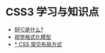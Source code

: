 # CSS3 学习与知识点

- [BFC是什么?](./CSSKnowledge/BFC.md)
- [视觉格式化模型](./CSSKnowledge/视觉格式化模型.md)
- [* CSS 常见布局方式](https://juejin.im/post/599970f4518825243a78b9d5)